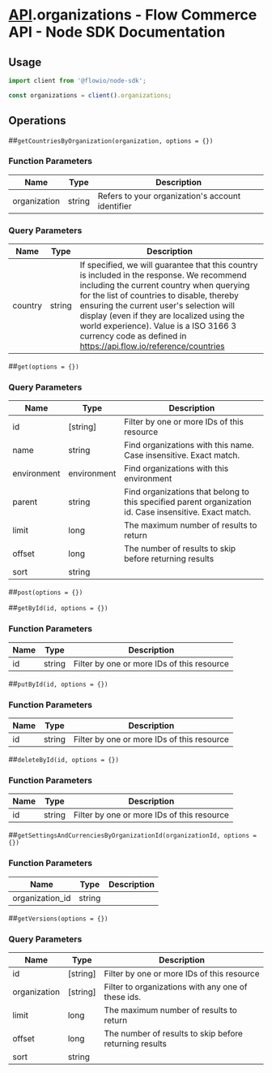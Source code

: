 # [API](README.md).organizations - Flow Commerce API - Node SDK Documentation



## Usage

```JavaScript
import client from '@flowio/node-sdk';

const organizations = client().organizations;
```

## Operations

##`getCountriesByOrganization(organization, options = {})`

### Function Parameters

| Name  | Type | Description |
| ---- | ---- | ---- |
| organization | string | Refers to your organization&#x27;s account identifier |

### Query Parameters

| Name  | Type | Description |
| ---- | ---- | ---- |
| country | string | If specified, we will guarantee that this country is included in the response. We recommend including the current country when querying for the list of countries to disable, thereby ensuring the current user&#x27;s selection will display (even if they are localized using the world experience). Value is a ISO 3166 3 currency code as defined in https://api.flow.io/reference/countries |

##`get(options = {})`


### Query Parameters

| Name  | Type | Description |
| ---- | ---- | ---- |
| id | [string] | Filter by one or more IDs of this resource |
| name | string | Find organizations with this name. Case insensitive. Exact match. |
| environment | environment | Find organizations with this environment |
| parent | string | Find organizations that belong to this specified parent organization id. Case insensitive. Exact match. |
| limit | long | The maximum number of results to return |
| offset | long | The number of results to skip before returning results |
| sort | string |  |

##`post(options = {})`



##`getById(id, options = {})`

### Function Parameters

| Name  | Type | Description |
| ---- | ---- | ---- |
| id | string | Filter by one or more IDs of this resource |


##`putById(id, options = {})`

### Function Parameters

| Name  | Type | Description |
| ---- | ---- | ---- |
| id | string | Filter by one or more IDs of this resource |


##`deleteById(id, options = {})`

### Function Parameters

| Name  | Type | Description |
| ---- | ---- | ---- |
| id | string | Filter by one or more IDs of this resource |


##`getSettingsAndCurrenciesByOrganizationId(organizationId, options = {})`

### Function Parameters

| Name  | Type | Description |
| ---- | ---- | ---- |
| organization_id | string |  |


##`getVersions(options = {})`


### Query Parameters

| Name  | Type | Description |
| ---- | ---- | ---- |
| id | [string] | Filter by one or more IDs of this resource |
| organization | [string] | Filter to organizations with any one of these ids. |
| limit | long | The maximum number of results to return |
| offset | long | The number of results to skip before returning results |
| sort | string |  |

